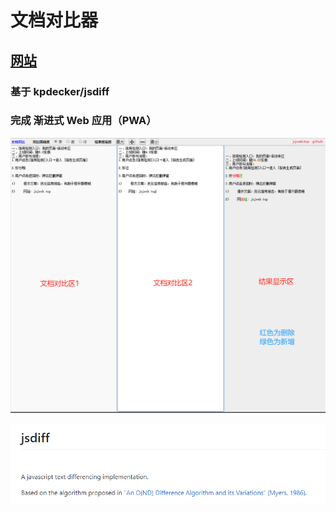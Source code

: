<!--
 * @Description: 
 * @Author: jinxiaojian
 * @Email: jinxiaojian@youxin.com
 * @Date: 2019-08-14 11:36:40
 * @LastEditTime: 2021-11-21 16:10:29
 * @LastEditors: jinxiaojian
 -->
# 文档对比器

## [网站](https://jxj666.github.io/diff_word/)

### 基于 kpdecker/jsdiff
### 完成 渐进式 Web 应用（PWA）

![示例](./img/1.png)

![示例](./img/2.png)
